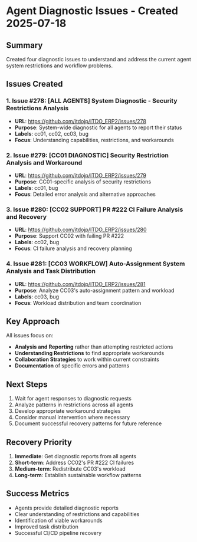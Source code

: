 # Agent Diagnostic Issues - Created 2025-07-18

## Summary
Created four diagnostic issues to understand and address the current agent system restrictions and workflow problems.

## Issues Created

### 1. Issue #278: [ALL AGENTS] System Diagnostic - Security Restrictions Analysis
- **URL**: https://github.com/itdojp/ITDO_ERP2/issues/278
- **Purpose**: System-wide diagnostic for all agents to report their status
- **Labels**: cc01, cc02, cc03, bug
- **Focus**: Understanding capabilities, restrictions, and workarounds

### 2. Issue #279: [CC01 DIAGNOSTIC] Security Restriction Analysis and Workaround
- **URL**: https://github.com/itdojp/ITDO_ERP2/issues/279
- **Purpose**: CC01-specific analysis of security restrictions
- **Labels**: cc01, bug
- **Focus**: Detailed error analysis and alternative approaches

### 3. Issue #280: [CC02 SUPPORT] PR #222 CI Failure Analysis and Recovery
- **URL**: https://github.com/itdojp/ITDO_ERP2/issues/280
- **Purpose**: Support CC02 with failing PR #222
- **Labels**: cc02, bug
- **Focus**: CI failure analysis and recovery planning

### 4. Issue #281: [CC03 WORKFLOW] Auto-Assignment System Analysis and Task Distribution
- **URL**: https://github.com/itdojp/ITDO_ERP2/issues/281
- **Purpose**: Analyze CC03's auto-assignment pattern and workload
- **Labels**: cc03, bug
- **Focus**: Workload distribution and team coordination

## Key Approach
All issues focus on:
- **Analysis and Reporting** rather than attempting restricted actions
- **Understanding Restrictions** to find appropriate workarounds
- **Collaboration Strategies** to work within current constraints
- **Documentation** of specific errors and patterns

## Next Steps
1. Wait for agent responses to diagnostic requests
2. Analyze patterns in restrictions across all agents
3. Develop appropriate workaround strategies
4. Consider manual intervention where necessary
5. Document successful recovery patterns for future reference

## Recovery Priority
1. **Immediate**: Get diagnostic reports from all agents
2. **Short-term**: Address CC02's PR #222 CI failures
3. **Medium-term**: Redistribute CC03's workload
4. **Long-term**: Establish sustainable workflow patterns

## Success Metrics
- Agents provide detailed diagnostic reports
- Clear understanding of restrictions and capabilities
- Identification of viable workarounds
- Improved task distribution
- Successful CI/CD pipeline recovery